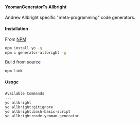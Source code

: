 #### YeomanGeneratorTs Allbright

Andrew Allbright specific "meta-programming" code generators.

#### Installation
From [NPM](https://www.npmjs.com/package/generator-allbright)
``` bash
npm install yo -g
npm i generator-allbright -g
```

Build from source
``` bash
npm link
```

##### Usage
``` bash
Available Commands
---
yo allbright
yo allbright:gitignore
yo allbright:bash-basic-script
yo allbright:node-yeoman-generator
```
